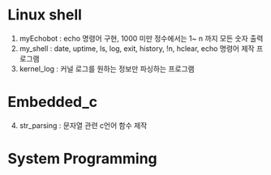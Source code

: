 # Linux shell

1. myEchobot  : echo 명령어 구현, 1000 미만 정수에서는 1~ n 까지 모든 숫자 출력
2. my_shell   : date, uptime, ls, log, exit, history, !n, hclear, echo 명령어 제작 프로그램
3. kernel_log : 커널 로그를 원하는 정보만 파싱하는 프로그램 

# Embedded_c

4. str_parsing  : 문자열 관련 c언어 함수 제작

# System Programming
